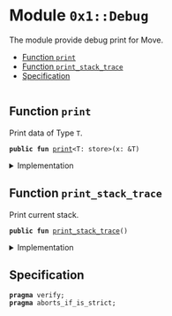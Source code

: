 
<a name="0x1_Debug"></a>

# Module `0x1::Debug`

The module provide debug print for Move.


-  [Function `print`](#0x1_Debug_print)
-  [Function `print_stack_trace`](#0x1_Debug_print_stack_trace)
-  [Specification](#@Specification_0)


<pre><code></code></pre>



<a name="0x1_Debug_print"></a>

## Function `print`

Print data of Type <code>T</code>.


<pre><code><b>public</b> <b>fun</b> <a href="Debug.md#0x1_Debug_print">print</a>&lt;T: store&gt;(x: &T)
</code></pre>



<details>
<summary>Implementation</summary>


<pre><code><b>native</b> <b>public</b> <b>fun</b> <a href="Debug.md#0x1_Debug_print">print</a>&lt;T: store&gt;(x: &T);
</code></pre>



</details>

<a name="0x1_Debug_print_stack_trace"></a>

## Function `print_stack_trace`

Print current stack.


<pre><code><b>public</b> <b>fun</b> <a href="Debug.md#0x1_Debug_print_stack_trace">print_stack_trace</a>()
</code></pre>



<details>
<summary>Implementation</summary>


<pre><code><b>native</b> <b>public</b> <b>fun</b> <a href="Debug.md#0x1_Debug_print_stack_trace">print_stack_trace</a>();
</code></pre>



</details>

<a name="@Specification_0"></a>

## Specification



<pre><code><b>pragma</b> verify;
<b>pragma</b> aborts_if_is_strict;
</code></pre>
